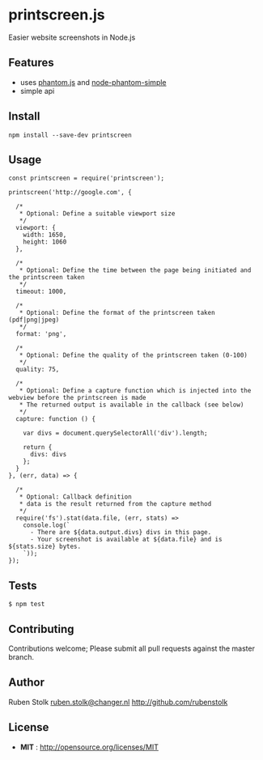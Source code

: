 # printscreen.js

Easier website screenshots in Node.js

## Features

 - uses [phantom.js](https://www.npmjs.com/package/phantomjs-prebuilt) and [node-phantom-simple](https://www.npmjs.com/package/node-phantom-simple)
 - simple api

## Install

`npm install --save-dev printscreen`

## Usage

```
const printscreen = require('printscreen');

printscreen('http://google.com', {

  /*
   * Optional: Define a suitable viewport size
   */
  viewport: {
    width: 1650,
    height: 1060
  },

  /*
   * Optional: Define the time between the page being initiated and the printscreen taken
   */
  timeout: 1000,

  /*
   * Optional: Define the format of the printscreen taken (pdf|png|jpeg)
   */
  format: 'png',

  /*
   * Optional: Define the quality of the printscreen taken (0-100)
   */
  quality: 75,

  /*
   * Optional: Define a capture function which is injected into the webview before the printscreen is made
   * The returned output is available in the callback (see below)
   */
  capture: function () {

    var divs = document.querySelectorAll('div').length;

    return {
      divs: divs
    };
  }
}, (err, data) => {

  /*
   * Optional: Callback definition
   * data is the result returned from the capture method
   */
  require('fs').stat(data.file, (err, stats) =>
    console.log(`
      - There are ${data.output.divs} divs in this page.
      - Your screenshot is available at ${data.file} and is ${stats.size} bytes.
    `));
});
```

## Tests

```
$ npm test
```

## Contributing

Contributions welcome; Please submit all pull requests against the master branch.

## Author

Ruben Stolk <ruben.stolk@changer.nl> http://github.com/rubenstolk

## License

 - **MIT** : http://opensource.org/licenses/MIT
